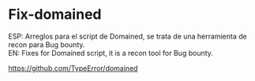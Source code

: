 # Fix-domained
ESP: Arreglos para el script de Domained, se trata de una herramienta de recon para Bug bounty.     
EN: Fixes for Domained script, it is a recon tool for Bug bounty.

https://github.com/TypeError/domained
